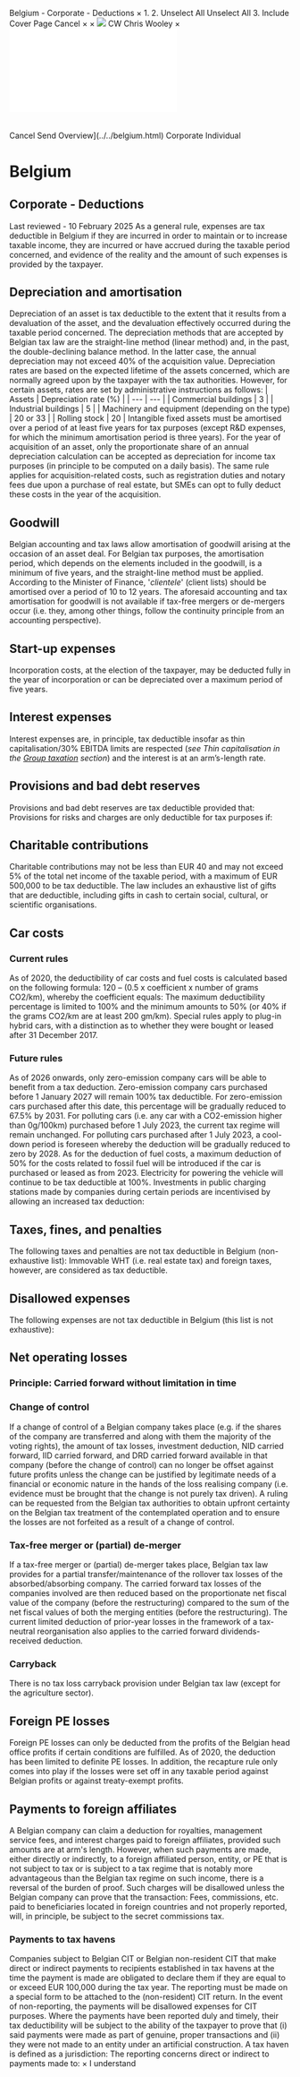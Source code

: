 Belgium - Corporate - Deductions
×
1.
2.
Unselect All
Unselect All
3.
Include Cover Page
Cancel
×
×
![](../../-/media/world-wide-tax-summaries/attachments/global---chris-wooley.ashx%3Frev=ac5e5f3223b34096b1afc2a6009c7320&revision=ac5e5f32-23b3-4096-b1af-c2a6009c7320&hash=859B7ADC84DC2CBEC9760E9E6EE7DE6D0A8BFCDF)
CW
Chris Wooley
×
![](deductions.html)
######
Cancel
Send
Overview](../../belgium.html)
Corporate
Individual
# Belgium
## Corporate - Deductions
Last reviewed - 10 February 2025
As a general rule, expenses are tax deductible in Belgium if they are incurred in order to maintain or to increase taxable income, they are incurred or have accrued during the taxable period concerned, and evidence of the reality and the amount of such expenses is provided by the taxpayer.
## Depreciation and amortisation
Depreciation of an asset is tax deductible to the extent that it results from a devaluation of the asset, and the devaluation effectively occurred during the taxable period concerned. The depreciation methods that are accepted by Belgian tax law are the straight-line method (linear method) and, in the past, the double-declining balance method. In the latter case, the annual depreciation may not exceed 40% of the acquisition value.
Depreciation rates are based on the expected lifetime of the assets concerned, which are normally agreed upon by the taxpayer with the tax authorities. However, for certain assets, rates are set by administrative instructions as follows:
| Assets | Depreciation rate (%) |
| --- | --- |
| Commercial buildings | 3 |
| Industrial buildings | 5 |
| Machinery and equipment (depending on the type) | 20 or 33 |
| Rolling stock | 20 |
Intangible fixed assets must be amortised over a period of at least five years for tax purposes (except R&D expenses, for which the minimum amortisation period is three years).
For the year of acquisition of an asset, only the proportionate share of an annual depreciation calculation can be accepted as depreciation for income tax purposes (in principle to be computed on a daily basis). The same rule applies for acquisition-related costs, such as registration duties and notary fees due upon a purchase of real estate, but SMEs can opt to fully deduct these costs in the year of the acquisition.
## Goodwill
Belgian accounting and tax laws allow amortisation of goodwill arising at the occasion of an asset deal. For Belgian tax purposes, the amortisation period, which depends on the elements included in the goodwill, is a minimum of five years, and the straight-line method must be applied. According to the Minister of Finance, '*clientele*' (client lists) should be amortised over a period of 10 to 12 years. The aforesaid accounting and tax amortisation for goodwill is not available if tax-free mergers or de-mergers occur (i.e. they, among other things, follow the continuity principle from an accounting perspective).
## Start-up expenses
Incorporation costs, at the election of the taxpayer, may be deducted fully in the year of incorporation or can be depreciated over a maximum period of five years.
## Interest expenses
Interest expenses are, in principle, tax deductible insofar as thin capitalisation/30% EBITDA limits are respected (*see Thin capitalisation in the [Group taxation](group-taxation.html) section*) and the interest is at an arm’s-length rate.
## Provisions and bad debt reserves
Provisions and bad debt reserves are tax deductible provided that:
Provisions for risks and charges are only deductible for tax purposes if:
## Charitable contributions
Charitable contributions may not be less than EUR 40 and may not exceed 5% of the total net income of the taxable period, with a maximum of EUR 500,000 to be tax deductible. The law includes an exhaustive list of gifts that are deductible, including gifts in cash to certain social, cultural, or scientific organisations.
## Car costs
### Current rules
As of 2020, the deductibility of car costs and fuel costs is calculated based on the following formula: 120 – (0.5 x coefficient x number of grams CO2/km), whereby the coefficient equals:
The maximum deductibility percentage is limited to 100% and the minimum amounts to 50% (or 40% if the grams CO2/km are at least 200 gm/km).
Special rules apply to plug-in hybrid cars, with a distinction as to whether they were bought or leased after 31 December 2017.
### Future rules
As of 2026 onwards, only zero-emission company cars will be able to benefit from a tax deduction. Zero-emission company cars purchased before 1 January 2027 will remain 100% tax deductible. For zero-emission cars purchased after this date, this percentage will be gradually reduced to 67.5% by 2031. For polluting cars (i.e. any car with a CO2-emission higher than 0g/100km) purchased before 1 July 2023, the current tax regime will remain unchanged. For polluting cars purchased after 1 July 2023, a cool-down period is foreseen whereby the deduction will be gradually reduced to zero by 2028.
As for the deduction of fuel costs, a maximum deduction of 50% for the costs related to fossil fuel will be introduced if the car is purchased or leased as from 2023. Electricity for powering the vehicle will continue to be tax deductible at 100%.
Investments in public charging stations made by companies during certain periods are incentivised by allowing an increased tax deduction:
## Taxes, fines, and penalties
The following taxes and penalties are not tax deductible in Belgium (non-exhaustive list):
Immovable WHT (i.e. real estate tax) and foreign taxes, however, are considered as tax deductible.
## Disallowed expenses
The following expenses are not tax deductible in Belgium (this list is not exhaustive):
## Net operating losses
### Principle: Carried forward without limitation in time
### Change of control
If a change of control of a Belgian company takes place (e.g. if the shares of the company are transferred and along with them the majority of the voting rights), the amount of tax losses, investment deduction, NID carried forward, IID carried forward, and DRD carried forward available in that company (before the change of control) can no longer be offset against future profits unless the change can be justified by legitimate needs of a financial or economic nature in the hands of the loss realising company (i.e. evidence must be brought that the change is not purely tax driven).
A ruling can be requested from the Belgian tax authorities to obtain upfront certainty on the Belgian tax treatment of the contemplated operation and to ensure the losses are not forfeited as a result of a change of control.
### Tax-free merger or (partial) de-merger
If a tax-free merger or (partial) de-merger takes place, Belgian tax law provides for a partial transfer/maintenance of the rollover tax losses of the absorbed/absorbing company. The carried forward tax losses of the companies involved are then reduced based on the proportionate net fiscal value of the company (before the restructuring) compared to the sum of the net fiscal values of both the merging entities (before the restructuring). The current limited deduction of prior-year losses in the framework of a tax-neutral reorganisation also applies to the carried forward dividends-received deduction.
### Carryback
There is no tax loss carryback provision under Belgian tax law (except for the agriculture sector).
## Foreign PE losses
Foreign PE losses can only be deducted from the profits of the Belgian head office profits if certain conditions are fulfilled. As of 2020, the deduction has been limited to definite PE losses. In addition, the recapture rule only comes into play if the losses were set off in any taxable period against Belgian profits or against treaty-exempt profits.
## Payments to foreign affiliates
A Belgian company can claim a deduction for royalties, management service fees, and interest charges paid to foreign affiliates, provided such amounts are at arm's length. However, when such payments are made, either directly or indirectly, to a foreign affiliated person, entity, or PE that is not subject to tax or is subject to a tax regime that is notably more advantageous than the Belgian tax regime on such income, there is a reversal of the burden of proof. Such charges will be disallowed unless the Belgian company can prove that the transaction:
Fees, commissions, etc. paid to beneficiaries located in foreign countries and not properly reported, will, in principle, be subject to the secret commissions tax.
### Payments to tax havens
Companies subject to Belgian CIT or Belgian non-resident CIT that make direct or indirect payments to recipients established in tax havens at the time the payment is made are obligated to declare them if they are equal to or exceed EUR 100,000 during the tax year. The reporting must be made on a special form to be attached to the (non-resident) CIT return.
In the event of non-reporting, the payments will be disallowed expenses for CIT purposes. Where the payments have been reported duly and timely, their tax deductibility will be subject to the ability of the taxpayer to prove that (i) said payments were made as part of genuine, proper transactions and (ii) they were not made to an entity under an artificial construction.
A tax haven is defined as a jurisdiction:
The reporting concerns direct or indirect to payments made to:
×
I understand